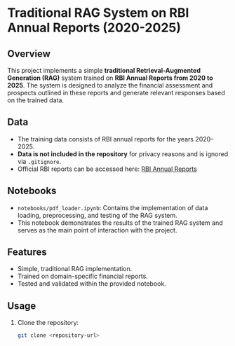 # Traditional RAG System on RBI Annual Reports (2020-2025)

## Overview
This project implements a simple **traditional Retrieval-Augmented Generation (RAG)** system trained on **RBI Annual Reports from 2020 to 2025**. The system is designed to analyze the financial assessment and prospects outlined in these reports and generate relevant responses based on the trained data.

## Data
- The training data consists of RBI annual reports for the years 2020–2025.  
- **Data is not included in the repository** for privacy reasons and is ignored via `.gitignore`.  
- Official RBI reports can be accessed here: [RBI Annual Reports](https://rbi.org.in/Scripts/AnnualReportMainDisplay.aspx)

## Notebooks
- `notebooks/pdf_loader.ipynb`: Contains the implementation of data loading, preprocessing, and testing of the RAG system.  
- This notebook demonstrates the results of the trained RAG system and serves as the main point of interaction with the project.

## Features
- Simple, traditional RAG implementation.  
- Trained on domain-specific financial reports.  
- Tested and validated within the provided notebook.

## Usage
1. Clone the repository:
   ```bash
   git clone <repository-url>
